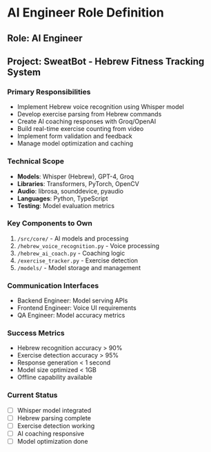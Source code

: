 # AI Engineer Role Definition

## Role: AI Engineer
## Project: SweatBot - Hebrew Fitness Tracking System

### Primary Responsibilities
- Implement Hebrew voice recognition using Whisper model
- Develop exercise parsing from Hebrew commands
- Create AI coaching responses with Groq/OpenAI
- Build real-time exercise counting from video
- Implement form validation and feedback
- Manage model optimization and caching

### Technical Scope
- **Models**: Whisper (Hebrew), GPT-4, Groq
- **Libraries**: Transformers, PyTorch, OpenCV
- **Audio**: librosa, sounddevice, pyaudio
- **Languages**: Python, TypeScript
- **Testing**: Model evaluation metrics

### Key Components to Own
1. `/src/core/` - AI models and processing
2. `/hebrew_voice_recognition.py` - Voice processing
3. `/hebrew_ai_coach.py` - Coaching logic
4. `/exercise_tracker.py` - Exercise detection
5. `/models/` - Model storage and management

### Communication Interfaces
- Backend Engineer: Model serving APIs
- Frontend Engineer: Voice UI requirements
- QA Engineer: Model accuracy metrics

### Success Metrics
- Hebrew recognition accuracy > 90%
- Exercise detection accuracy > 95%
- Response generation < 1 second
- Model size optimized < 1GB
- Offline capability available

### Current Status
- [ ] Whisper model integrated
- [ ] Hebrew parsing complete
- [ ] Exercise detection working
- [ ] AI coaching responsive
- [ ] Model optimization done